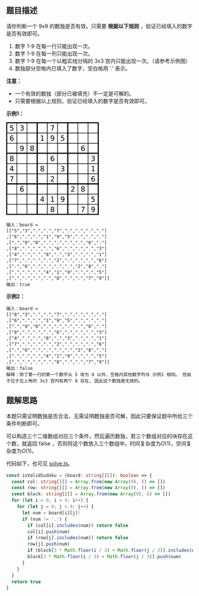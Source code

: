 ## 题目描述

请你判断一个 9x9 的数独是否有效。只需要 **根据以下规则** ，验证已经填入的数字是否有效即可。

1. 数字 1-9 在每一行只能出现一次。
2. 数字 1-9 在每一列只能出现一次。
3. 数字 1-9 在每一个以粗实线分隔的 3x3 宫内只能出现一次。（请参考示例图）
4. 数独部分空格内已填入了数字，空白格用 '.' 表示。

**注意：**

* 一个有效的数独（部分已被填充）不一定是可解的。
* 只需要根据以上规则，验证已经填入的数字是否有效即可。

**示例1：**

<img src='./sudoku.png'>

```
输入：board = 
[["5","3",".",".","7",".",".",".","."]
,["6",".",".","1","9","5",".",".","."]
,[".","9","8",".",".",".",".","6","."]
,["8",".",".",".","6",".",".",".","3"]
,["4",".",".","8",".","3",".",".","1"]
,["7",".",".",".","2",".",".",".","6"]
,[".","6",".",".",".",".","2","8","."]
,[".",".",".","4","1","9",".",".","5"]
,[".",".",".",".","8",".",".","7","9"]]
输出：true
```

**示例2：**

```
输入：board = 
[["8","3",".",".","7",".",".",".","."]
,["6",".",".","1","9","5",".",".","."]
,[".","9","8",".",".",".",".","6","."]
,["8",".",".",".","6",".",".",".","3"]
,["4",".",".","8",".","3",".",".","1"]
,["7",".",".",".","2",".",".",".","6"]
,[".","6",".",".",".",".","2","8","."]
,[".",".",".","4","1","9",".",".","5"]
,[".",".",".",".","8",".",".","7","9"]]
输出：false
解释：除了第一行的第一个数字从 5 改为 8 以外，空格内其他数字均与 示例1 相同。 但由于位于左上角的 3x3 宫内有两个 8 存在, 因此这个数独是无效的。
```

## 题解思路

本题只需证明数独是否合法，无需证明数独是否可解，因此只要保证题中所给三个条件判断即可。

可以构造三个二维数组对应三个条件，然后遍历数独，若三个数组对应的块存在这个数，就返回 false ，否则将这个数放入三个数组中。时间复杂度为$O(1)$，空间复杂度为$O(1)$。

代码如下，也可见 [solve.ts](./solve.ts)。

```typescript
const isValidSudoku = (board: string[][]): boolean => {
  const col: string[][] = Array.from(new Array(9), () => [])
  const row: string[][] = Array.from(new Array(9), () => [])
  const block: string[][] = Array.from(new Array(9), () => [])
  for (let i = 0; i < 9; i++) {
    for (let j = 0; j < 9; j++) {
      let num = board[i][j]!
      if (num != '.') {
        if (col[i].includes(num)) return false
        col[i].push(num)
        if (row[j].includes(num)) return false
        row[j].push(num)
        if (block[3 * Math.floor(i / 3) + Math.floor(j / 3)].includes(num)) return false
        block[3 * Math.floor(i / 3) + Math.floor(j / 3)].push(num)
      }
    }
  }
  return true
}

```
